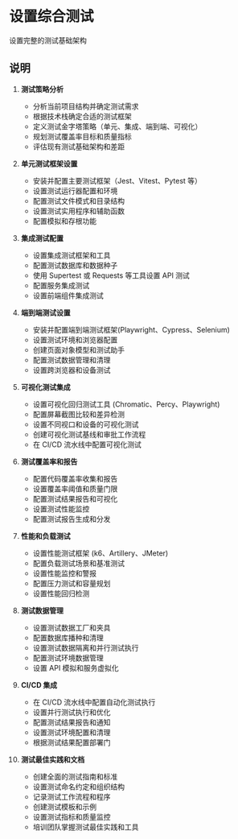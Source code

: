 # 设置综合测试

设置完整的测试基础架构

## 说明

1. **测试策略分析**
   - 分析当前项目结构并确定测试需求
   - 根据技术栈确定合适的测试框架
   - 定义测试金字塔策略（单元、集成、端到端、可视化）
   - 规划测试覆盖率目标和质量指标
   - 评估现有测试基础架构和差距

2. **单元测试框架设置**
   - 安装并配置主要测试框架（Jest、Vitest、Pytest 等）
   - 设置测试运行器配置和环境
   - 配置测试文件模式和目录结构
   - 设置测试实用程序和辅助函数
   - 配置模拟和存根功能

3. **集成测试配置**
   - 设置集成测试框架和工具
   - 配置测试数据库和数据种子
   - 使用 Supertest 或 Requests 等工具设置 API 测试
   - 配置服务集成测试
   - 设置前端组件集成测试

4. **端到端测试设置**
   - 安装并配置端到端测试框架(Playwright、Cypress、Selenium)
   - 设置测试环境和浏览器配置
   - 创建页面对象模型和测试助手
   - 配置测试数据管理和清理
   - 设置跨浏览器和设备测试

5. **可视化测试集成**
   - 设置可视化回归测试工具 (Chromatic、Percy、Playwright)
   - 配置屏幕截图比较和差异检测
   - 设置不同视口和设备的可视化测试
   - 创建可视化测试基线和审批工作流程
   - 在 CI/CD 流水线中配置可视化测试

6. **测试覆盖率和报告**
   - 配置代码覆盖率收集和报告
   - 设置覆盖率阈值和质量门限
   - 配置测试结果报告和可视化
   - 设置测试性能监控
   - 配置测试报告生成和分发

7. **性能和负载测试**
   - 设置性能测试框架 (k6、Artillery、JMeter)
   - 配置负载测试场景和基准测试
   - 设置性能监控和警报
   - 配置压力测试和容量规划
   - 设置性能回归检测

8. **测试数据管理**
   - 设置测试数据工厂和夹具
   - 配置数据库播种和清理
   - 设置测试数据隔离和并行测试执行
   - 配置测试环境数据管理
   - 设置 API 模拟和服务虚拟化

9. **CI/CD 集成**
   - 在 CI/CD 流水线中配置自动化测试执行
   - 设置并行测试执行和优化
   - 配置测试结果报告和通知
   - 设置测试环境配置和清理
   - 根据测试结果配置部署门

10. **测试最佳实践和文档**
    - 创建全面的测试指南和标准
    - 设置测试命名约定和组织结构
    - 记录测试工作流程和程序
    - 创建测试模板和示例
    - 设置测试指标和质量监控
    - 培训团队掌握测试最佳实践和工具